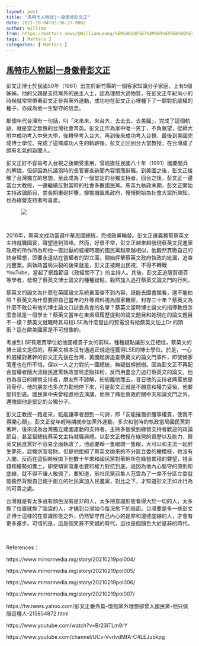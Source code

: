 ```yaml
---
layout: post
title: "馬特市人物誌|一身傲骨彭文正"
date: 2021-10-04T03:56:27.000Z
author: William
from: https://matters.news/@WilliamLeung/%E9%A6%AC%E7%89%B9%E5%B8%82%E4%BA%BA%E7%89%A9%E8%AA%8C-%E4%B8%80%E8%BA%AB%E5%82%B2%E9%AA%A8%E5%BD%AD%E6%96%87%E6%AD%A3-bafyreig6p7t2jai7e6obiu6a6s4q3c5sd6w4ohsutj45jidymrjgyvqhhe
tags: [ Matters ]
categories: [ Matters ]
---
```

<!--1633319787000-->
[馬特市人物誌|一身傲骨彭文正](https://matters.news/@WilliamLeung/%E9%A6%AC%E7%89%B9%E5%B8%82%E4%BA%BA%E7%89%A9%E8%AA%8C-%E4%B8%80%E8%BA%AB%E5%82%B2%E9%AA%A8%E5%BD%AD%E6%96%87%E6%AD%A3-bafyreig6p7t2jai7e6obiu6a6s4q3c5sd6w4ohsutj45jidymrjgyvqhhe)
------

<div>
<p>彭文正博士於民國50年（1961）出生於新竹縣的一個客家知識分子家庭，上有5個姊姊。他的父親是支持黨外的民主人士，認為理想大過物質，在彭文正年紀尚小的時候就常常帶著彭文正參與黨外運動，成功地在彭文正心裡種下了一顆對抗威權的種子，亦成為他一生堅守的信念。</p><p>那個年代台灣有一句話，叫「來來來，來台大，去去去，去美國」，完成了這個軌跡，就是當之無愧的台灣社會菁英。彭文正作為家中唯一男丁，不負眾望，從師大附中成功考入中央大學，後轉學考入台大，再到後來成功考入台視，最後到美國完成博士學位。完成了這條成功人生的軌跡後，彭文正回到台大當教授，在台灣成了頗有名氣的新聞人。</p><p>彭文正好不容易考入台視之後頗受重用，曾經擔任民國八十年（1991）國慶閱兵的解說，但卻因為抗議當時的長官審查新聞內容憤而辭職。到美國之後，彭文正接觸了台灣獨立的思想，至此成為了一個堅定的台獨支持者。回台之後，彭文正一邊當台大教授，一邊繼續反對當時的社會多數國民黨。馬英九執政末期，彭文正開始主持政論節目，並長期重砲抨擊，揶揄譏諷馬政府，慢慢開始為社會大眾所熟知，也為綠營支持者所喜愛。</p><figure class="image"><img src="https://assets.matters.news/embed/3f812b00-c270-4ba9-b17d-c2d49bfd4be0.png" data-asset-id="3f812b00-c270-4ba9-b17d-c2d49bfd4be0" referrerpolicy="no-referrer"><figcaption><span></span></figcaption></figure><p><br></p><p>2016年，蔡英文成功當選中華民國總統，完成政黨輪替。彭文正還義務幫蔡英文主持就職國宴，聲望達到頂峰。然而，好景不常，彭文正越來越發現蔡英文民進黨政府的所作所為和他一直討厭的威權時期的國民黨越來越相似，他毅然貫徹自己的終身理想，即要永遠站在當權者的對立面，開始抨擊蔡英文政府執政的紕漏，追查兆豐案。與執政當局決裂的後果就是，彭文正被踢出民視，不得不轉戰YouTube，當起了網路節目《政經關不了》的主持人。其後，彭文正追隨賀德芬等學者，發現了蔡英文博士論文的種種疑點，毅然加入追打蔡英文論文門的行列。</p><p>蔡英文的論文為什麼在英國論文系統裏面查不到內容，祇能去圖書館看，還不能拍照？蔡英文為什麼要把自己當年的升等資料視為國家機密，封存三十年？蔡英文為什麼不敢公布他的博士論文口試委員會的名單？蔡英文當時博士論文的指導教授怎麼會祇是一個學士？蔡英文當年在東吳填履歷提到的論文題目和她現在的論文題目不一樣？蔡英文就職時其母校LSE為什麼發出的賀電沒有給蔡英文加上Dr.的頭銜？這在歐美國家是不可想像的。</p><p>考慮到LSE有販賣學位給他國權貴子女的前科，種種疑點讓彭文正相信，蔡英文的博士論文是假的，蔡英文根本沒有通過正規途徑獲得LSE的博士學位。於是，一心和威權對著幹的彭文正先後在台灣，英國起訴追查蔡英文的論文門事件，即使傾家蕩產也在所不惜。但以一人之力對抗一國總統，無疑蚍蜉撼樹。因為彭文正不再配合當權者隨大流給民進黨執政當局塗脂抹粉，反而用盡全力追打蔡英文的論文，他也為昔日的綠營支持者，朋友所不諒解，紛紛離他而去。昔日他的支持者痛罵他是背骨仔，他的朋友也多次力勸他停下來，可是彭文正就是不願意和權力妥協，他要堅持到底。國民黨中央曾經邀他去演講，他除了痛批蔡政府關中天和論文門之外，還強調他是堅定的台獨分子。</p><p>彭文正教授一路走來，祇能讓筆者想到一句詩，即「安能摧眉折腰事權貴，使我不得開心顏」。彭文正從年輕時期就參加黨外運動，多次和當時的執政當局國民黨對著幹，後來成為台灣獨立建國運動的支持者，主持多個受到綠營支持者歡迎的政論節目，甚至幫總統蔡英文主持就職典禮。以彭文正教授在綠營的資歷以及能力，蔡英文民進黨好不容易全面執政了，他祇要睜一隻眼閉一隻眼，大可以和主流一起醉生夢死，趁機求官發財。但是他拒絕了蔡英文拋來的不分區立委的橄欖枝，也沒有入閣，反而在這個時候拋下他數十年來和國民黨對著幹所在綠營累積的聲望，視金錢和權勢如糞土，即使傾家蕩產也要和權力對抗到底，祇因為他內心堅守的原則和底線，就不得不讓人敬佩了。要知道，前社民黨召集人范雲為了一席不分區立委就能毅然背叛自己親手創立的社民黨加入民進黨，對比之下，才知道彭文正如此行為的可貴之處。</p><p>台灣就是有太多祇有顏色沒有是非的人，太多把意識形態看得大於一切的人，太多換了位置就換了腦袋的人，才搞到台灣如今每況愈下的局面。台灣要是多一些彭文正博士這樣的在意識形態之外，仍然堅守自己內心的是非和道德底線的人，才會有更多進步。可惜的是，這是個笑貧不笑娼的時代，這也是個顏色大於是非的時代。</p><p><br></p><p>References：</p><p>https://www.mirrormedia.mg/story/20210219pol004/</p><p>https://www.mirrormedia.mg/story/20210219pol005/</p><p>https://www.mirrormedia.mg/story/20210219pol006/</p><p>https://www.mirrormedia.mg/story/20210219pol007/</p><p>https://tw.news.yahoo.com/彭文正番外篇-懷抱黨外理想卻曾入國民黨-他只佩服這種人-215854872.html</p><p>https://www.youtube.com/watch?v=Br23iTLm8rY</p><p>https://www.youtube.com/channel/UCv-VvrlvdMfA-C4LEJubkpg</p><p><br></p><p><br></p>
</div>
